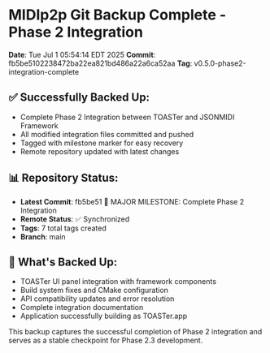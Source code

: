 
# MIDIp2p Git Backup Complete - Phase 2 Integration
**Date**: Tue Jul  1 05:54:14 EDT 2025
**Commit**: fb5be5102238472ba22ea821bd486a22a6ca52aa
**Tag**: v0.5.0-phase2-integration-complete

## ✅ Successfully Backed Up:
- Complete Phase 2 Integration between TOASTer and JSONMIDI Framework
- All modified integration files committed and pushed
- Tagged with milestone marker for easy recovery
- Remote repository updated with latest changes

## 📊 Repository Status:
- **Latest Commit**: fb5be51 🎉 MAJOR MILESTONE: Complete Phase 2 Integration
- **Remote Status**: ✅ Synchronized
- **Tags**: 7 total tags created
- **Branch**: main

## 🎯 What's Backed Up:
- TOASTer UI panel integration with framework components
- Build system fixes and CMake configuration
- API compatibility updates and error resolution
- Complete integration documentation
- Application successfully building as TOASTer.app

This backup captures the successful completion of Phase 2 integration
and serves as a stable checkpoint for Phase 2.3 development.

